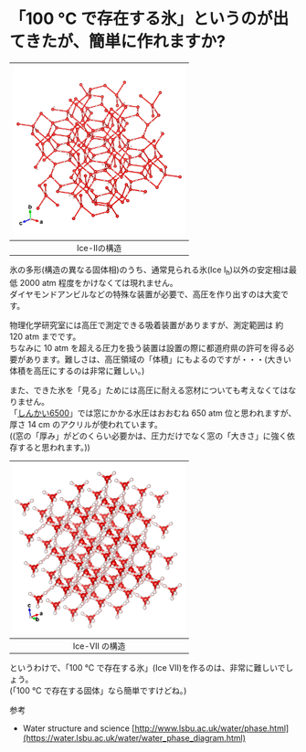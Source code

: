 # 「100 °C で存在する氷」というのが出てきたが、簡単に作れますか?

|<img class="size-medium wp-image-6503" src="/img/IceII.png" alt="Ice-IIの構造模型" width="300" height="300" />|
|:---:|
|Ice-IIの構造|

氷の多形(構造の異なる固体相)のうち、通常見られる氷(Ice I<sub>h</sub>)以外の安定相は最低 2000 atm 程度をかけなくては現れません。  
ダイヤモンドアンビルなどの特殊な装置が必要で、高圧を作り出すのは大変です。

物理化学研究室には高圧で測定できる吸着装置がありますが、測定範囲は 約 120 atm までです。  
ちなみに 10 atm を超える圧力を扱う装置は設置の際に都道府県の許可を得る必要があります。難しさは、高圧領域の「体積」にもよるのですが・・・(大きい体積を高圧にするのは非常に難しい。)  

また、できた氷を「見る」ためには高圧に耐える窓材についても考えなくてはなりません。  
「<a href="http://ja.wikipedia.org/wiki/%E3%81%97%E3%82%93%E3%81%8B%E3%81%846500">しんかい6500</a>」では窓にかかる水圧はおおむね 650 atm 位と思われますが、厚さ 14 cm のアクリルが使われています。   
((窓の「厚み」がどのくらい必要かは、圧力だけでなく窓の「大きさ」に強く依存すると思われます。))

|<img class="size-medium wp-image-6505" src="/img/IceVII.png" alt="Ice VII の構造" width="300" height="300" />|
|:---:|
|Ice-VII の構造|

というわけで、「100 °C で存在する氷」(Ice VII)を作るのは、非常に難しいでしょう。  
(「100 °C で存在する固体」なら簡単ですけどね。)

参考
- Water structure and science [http://www.lsbu.ac.uk/water/phase.html](https://water.lsbu.ac.uk/water/water_phase_diagram.html)
